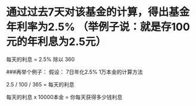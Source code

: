 # 通过过去7天对该基金的计算，得出基金年利率为2.5%  （举例子说：就是存100元的年利息为2.5元）

每天的利息 = 2.5% 除以 360



###再举个例子：
假设： 7日年化2.5%
1万本金的计算方法

2.5 / 100 / 365 = 每天的利息

每天的利息 x 10000本金 = 你每天获得多少钱利息 
